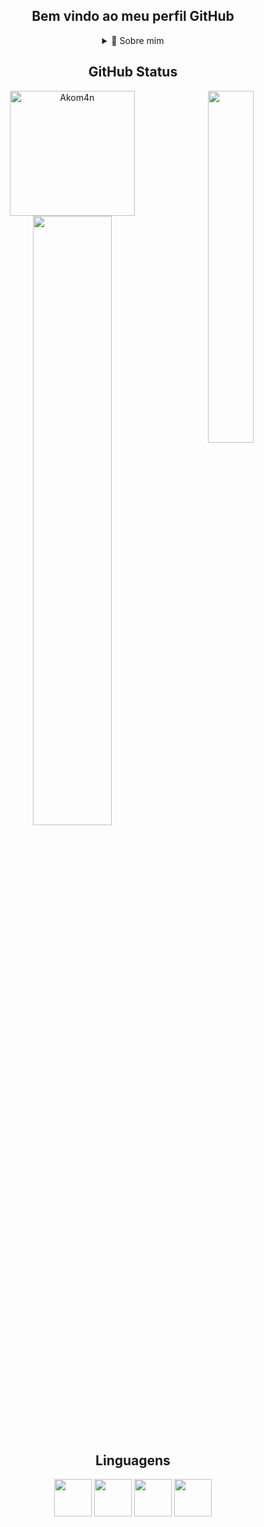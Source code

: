 <div align="center"> <h2> Bem vindo ao meu perfil GitHub </h2></div>

<div align="center">
<details>
  <summary>🧑 Sobre mim</summary>

- 🔭 Atualmente estou numa jornada para **me desenvolver**

- 🌱 Atualmente estou focado em **Java**

- 💬 Pergunte me sobre **open source, web development, and back-end**

- 📫 Me encontre em **joaovinicius.silva210@gmail.com**

</details>
  
</p>
  
<!--
<details>
  <summary>📕 Blog Posts</summary>
  <br />
</details>
</div>
-->

## GitHub Status

<img align="right" width="38%" src="https://media3.giphy.com/media/8UkaQtVBS2r8Q/giphy.webp?cid=ecf05e47n9eqca6jigum0a3iw81razol0soykacgszxukii7&ep=v1_gifs_search&rid=giphy.webp&ct=g"/>
<div align="center"> 
<a href="https://github.com/Akom4n"><img height="200px" src="https://github-readme-stats-git-masterrstaa-rickstaa.vercel.app/api/top-langs?username=akom4n&show_icons=true&locale=en&layout=donut&theme=radical" alt="Akom4n" /> 
<a href="https://github.com/Akom4n"><img width="50%" src="http://github-readme-streak-stats.herokuapp.com/?user=Akom4n&theme=radical&date_format=M%20j%5B%2C%20Y%5D&ring=ff5555&fire=ff5555&sideNums=ff5555"></a>
</div>

## Linguagens

<div align="center">
<img src="https://cdn.jsdelivr.net/gh/devicons/devicon/icons/java/java-original-wordmark.svg" align="center" heigth="50" width="60">
<img src="https://cdn.jsdelivr.net/gh/devicons/devicon/icons/spring/spring-original-wordmark.svg" align="center" heigth="50" width="60">
<img src="https://cdn.jsdelivr.net/gh/devicons/devicon/icons/mysql/mysql-original.svg" align="center" heigth="50" width="60">
<img src="https://cdn.jsdelivr.net/gh/devicons/devicon/icons/postgresql/postgresql-original.svg" align="center" heigth="50" width="60">
  




<!---
Akom4n/Akom4n is a ✨ special ✨ repository because its `README.md` (this file) appears on your GitHub profile.
You can click the Preview link to take a look at your changes.
--->
